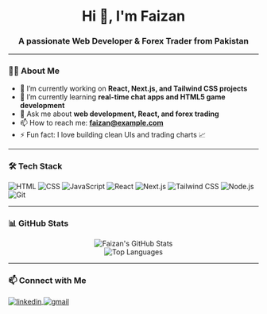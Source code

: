 <h1 align="center">Hi 👋, I'm Faizan</h1>
<h3 align="center">A passionate Web Developer & Forex Trader from Pakistan</h3>

---

### 🧑‍💻 About Me
- 🔭 I’m currently working on **React, Next.js, and Tailwind CSS projects**
- 🌱 I’m currently learning **real-time chat apps and HTML5 game development**
- 💬 Ask me about **web development, React, and forex trading**
- 📫 How to reach me: **faizan@example.com**
- ⚡ Fun fact: I love building clean UIs and trading charts 📈

---

### 🛠️ Tech Stack

![HTML](https://img.shields.io/badge/-HTML5-E34F26?style=flat-square&logo=html5&logoColor=white)
![CSS](https://img.shields.io/badge/-CSS3-1572B6?style=flat-square&logo=css3)
![JavaScript](https://img.shields.io/badge/-JavaScript-F7DF1E?style=flat-square&logo=javascript&logoColor=black)
![React](https://img.shields.io/badge/-React-20232A?style=flat-square&logo=react)
![Next.js](https://img.shields.io/badge/-Next.js-black?style=flat-square&logo=next.js)
![Tailwind CSS](https://img.shields.io/badge/-Tailwind%20CSS-38B2AC?style=flat-square&logo=tailwind-css)
![Node.js](https://img.shields.io/badge/-Node.js-339933?style=flat-square&logo=node.js)
![Git](https://img.shields.io/badge/-Git-F05032?style=flat-square&logo=git)

---

### 📊 GitHub Stats

<p align="center">
  <img src="https://github-readme-stats.vercel.app/api?username=Faizan80235&show_icons=true&theme=tokyonight" alt="Faizan's GitHub Stats" />
  <br/>
  <img src="https://github-readme-stats.vercel.app/api/top-langs/?username=Faizan80235&layout=compact&theme=tokyonight" alt="Top Languages" />
</p>

---

### 📫 Connect with Me

<p align="left">
  <a href="https://linkedin.com/in/faizan80235" target="blank">
    <img align="center" src="https://img.shields.io/badge/LinkedIn-blue?style=flat-square&logo=linkedin&logoColor=white" alt="linkedin" />
  </a>
  <a href="mailto:faizan@example.com">
    <img align="center" src="https://img.shields.io/badge/Gmail-D14836?style=flat-square&logo=gmail&logoColor=white" alt="gmail" />
  </a>
</p>
